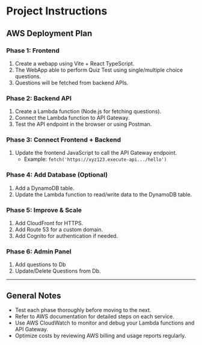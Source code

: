 # Project Instructions

## AWS Deployment Plan

### Phase 1: Frontend
1. Create a webapp using Vite + React TypeScript.
2. The WebApp able to perform Quiz Test using single/multiple choice questions.
3. Questions will be fetched from backend APIs.


### Phase 2: Backend API
1. Create a Lambda function (Node.js for fetching questions).
2. Connect the Lambda function to API Gateway.
3. Test the API endpoint in the browser or using Postman.

### Phase 3: Connect Frontend + Backend
1. Update the frontend JavaScript to call the API Gateway endpoint.
   - Example: `fetch('https://xyz123.execute-api.../hello')`

### Phase 4: Add Database (Optional)
1. Add a DynamoDB table.
2. Update the Lambda function to read/write data to the DynamoDB table.

### Phase 5: Improve & Scale
1. Add CloudFront for HTTPS.
2. Add Route 53 for a custom domain.
3. Add Cognito for authentication if needed.


### Phase 6: Admin Panel 
1. Add questions to Db
2. Update/Delete Questions from Db.

---

## General Notes
- Test each phase thoroughly before moving to the next.
- Refer to AWS documentation for detailed steps on each service.
- Use AWS CloudWatch to monitor and debug your Lambda functions and API Gateway.
- Optimize costs by reviewing AWS billing and usage reports regularly.